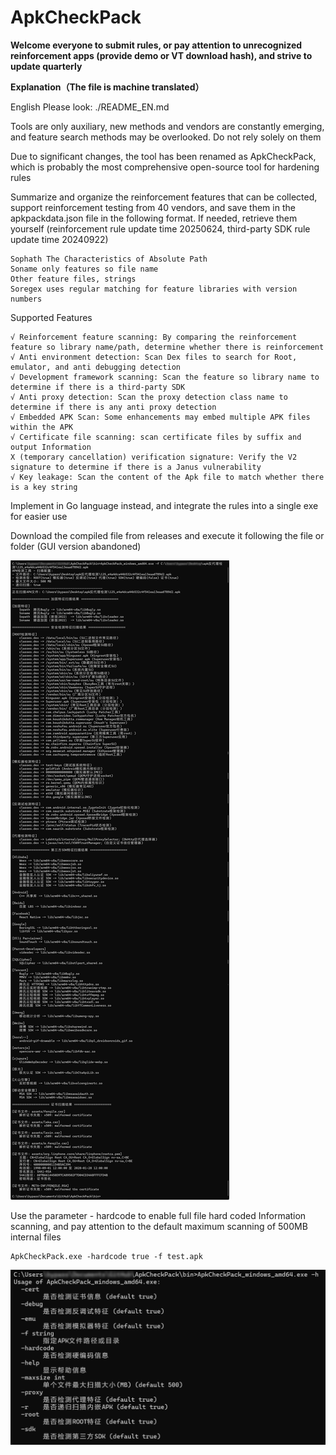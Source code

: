 # ApkCheckPack

**Welcome everyone to submit rules, or pay attention to unrecognized reinforcement apps (provide demo or VT download hash), and strive to update quarterly**

**Explanation（The file is machine translated）**

English Please look: ./README_EN.md

Tools are only auxiliary, new methods and vendors are constantly emerging, and feature search methods may be overlooked. Do not rely solely on them

Due to significant changes, the tool has been renamed as ApkCheckPack, which is probably the most comprehensive open-source tool for hardening rules

Summarize and organize the reinforcement features that can be collected, support reinforcement testing from 40 vendors, and save them in the apkpackdata.json file in the following format. If needed, retrieve them yourself (reinforcement rule update time 20250624, third-party SDK rule update time 20240922)

    Sophath The Characteristics of Absolute Path
    Soname only features so file name
    Other feature files, strings
    Soregex uses regular matching for feature libraries with version numbers

Supported Features

    √ Reinforcement feature scanning: By comparing the reinforcement feature so library name/path, determine whether there is reinforcement
    √ Anti environment detection: Scan Dex files to search for Root, emulator, and anti debugging detection
    √ Development framework scanning: Scan the feature so library name to determine if there is a third-party SDK
    √ Anti proxy detection: Scan the proxy detection class name to determine if there is any anti proxy detection
    √ Embedded APK Scan: Some enhancements may embed multiple APK files within the APK
    √ Certificate file scanning: scan certificate files by suffix and output Information
    X (temporary cancellation) verification signature: Verify the V2 signature to determine if there is a Janus vulnerability
    √ Key leakage: Scan the content of the Apk file to match whether there is a key string

Implement in Go language instead, and integrate the rules into a single exe for easier use

Download the compiled file from releases and execute it following the file or folder (GUI version abandoned)

![gui](fun.png)

Use the parameter - hardcode to enable full file hard coded Information scanning, and pay attention to the default maximum scanning of 500MB internal files

    ApkCheckPack.exe -hardcode true -f test.apk

![gui2](help.png)
